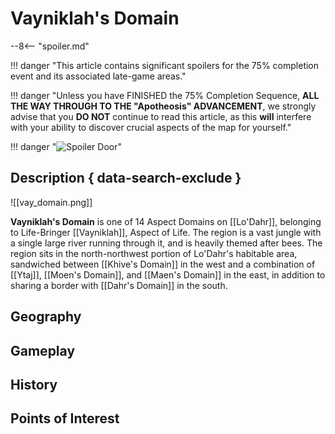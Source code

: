 # Vayniklah's Domain

--8<-- "spoiler.md"

!!! danger "This article contains significant spoilers for the 75% completion event and its associated late-game areas."

!!! danger "Unless you have FINISHED the 75% Completion Sequence, **ALL THE WAY THROUGH TO THE "Apotheosis" ADVANCEMENT**, we strongly advise that you **DO NOT** continue to read this article, as this **will** interfere with your ability to discover crucial aspects of the map for yourself."

!!! danger "![Spoiler Door](/assets/img/spoiler_door.png)"

## Description { data-search-exclude }

![[vay_domain.png]]

**Vayniklah's Domain** is one of 14 Aspect Domains on [[Lo'Dahr]], belonging to Life-Bringer [[Vayniklah]], Aspect of Life. The region is a vast jungle with a single large river running through it, and is heavily themed after bees. The region sits in the north-northwest portion of Lo'Dahr's habitable area, sandwiched between [[Khive's Domain]] in the west and a combination of [[Ytaj]], [[Moen's Domain]], and [[Maen's Domain]] in the east, in addition to sharing a border with [[Dahr's Domain]] in the south.

## Geography

## Gameplay

## History

## Points of Interest